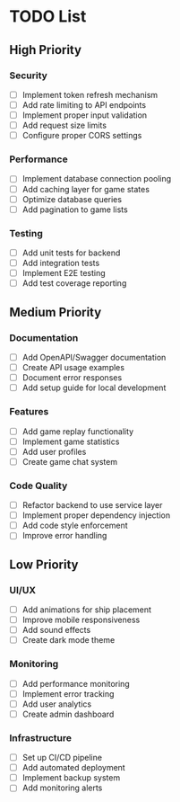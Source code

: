 # TODO List

## High Priority

### Security

- [ ] Implement token refresh mechanism
- [ ] Add rate limiting to API endpoints
- [ ] Implement proper input validation
- [ ] Add request size limits
- [ ] Configure proper CORS settings

### Performance

- [ ] Implement database connection pooling
- [ ] Add caching layer for game states
- [ ] Optimize database queries
- [ ] Add pagination to game lists

### Testing

- [ ] Add unit tests for backend
- [ ] Add integration tests
- [ ] Implement E2E testing
- [ ] Add test coverage reporting

## Medium Priority

### Documentation

- [ ] Add OpenAPI/Swagger documentation
- [ ] Create API usage examples
- [ ] Document error responses
- [ ] Add setup guide for local development

### Features

- [ ] Add game replay functionality
- [ ] Implement game statistics
- [ ] Add user profiles
- [ ] Create game chat system

### Code Quality

- [ ] Refactor backend to use service layer
- [ ] Implement proper dependency injection
- [ ] Add code style enforcement
- [ ] Improve error handling

## Low Priority

### UI/UX

- [ ] Add animations for ship placement
- [ ] Improve mobile responsiveness
- [ ] Add sound effects
- [ ] Create dark mode theme

### Monitoring

- [ ] Add performance monitoring
- [ ] Implement error tracking
- [ ] Add user analytics
- [ ] Create admin dashboard

### Infrastructure

- [ ] Set up CI/CD pipeline
- [ ] Add automated deployment
- [ ] Implement backup system
- [ ] Add monitoring alerts
